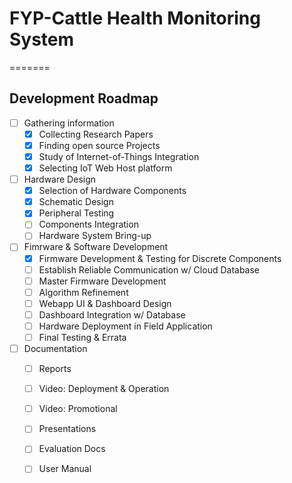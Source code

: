 # FYP-Cattle Health Monitoring System


=======

## Development Roadmap
* [ ] Gathering information
    * [x] Collecting Research Papers
    * [x] Finding open source Projects
    * [x] Study of Internet-of-Things Integration
    * [x] Selecting IoT Web Host platform
* [ ] Hardware Design
    * [x] Selection of Hardware Components
    * [x] Schematic Design
    * [x] Peripheral Testing
    * [ ] Components Integration
    * [ ] Hardware System Bring-up
* [ ] Fimrware & Software Development
    * [x] Firmware Development & Testing for Discrete Components
    * [ ] Establish Reliable Communication w/ Cloud Database
    * [ ] Master Firmware Development
    * [ ] Algorithm Refinement
    * [ ] Webapp UI & Dashboard Design
    * [ ] Dashboard Integration w/ Database
    * [ ] Hardware Deployment in Field Application
    * [ ] Final Testing & Errata 
* [ ] Documentation
    * [ ] Reports
    * [ ] Video: Deployment & Operation
    * [ ] Video: Promotional
    * [ ] Presentations
    * [ ] Evaluation Docs
    * [ ] User Manual
  
